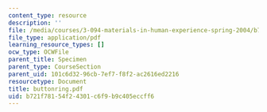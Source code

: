 ```yaml
---
content_type: resource
description: ''
file: /media/courses/3-094-materials-in-human-experience-spring-2004/b721f78154f24301c6f9b9c405eccff6_buttonring.pdf
file_type: application/pdf
learning_resource_types: []
ocw_type: OCWFile
parent_title: Specimen
parent_type: CourseSection
parent_uid: 101c6d32-96cb-7ef7-f8f2-ac2616ed2216
resourcetype: Document
title: buttonring.pdf
uid: b721f781-54f2-4301-c6f9-b9c405eccff6
---
```

